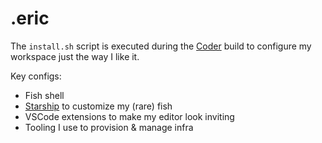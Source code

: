 # .eric

The `install.sh` script is executed during the [Coder](https://github.com/coder) build to configure my workspace just the way I like it.

Key configs:

- Fish shell
- [Starship](starship.rs) to customize my (rare) fish
- VSCode extensions to make my editor look inviting
- Tooling I use to provision & manage infra
